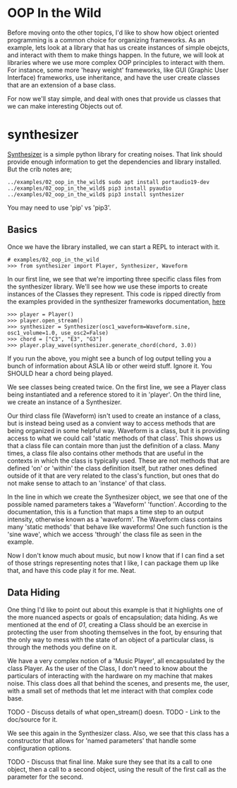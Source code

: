 # OOP In the Wild
Before moving onto the other topics, I'd like to show how object oriented programming is a common choice for organizing frameworks. As an example, lets look at a library that has us create instances of simple obejcts, and interact with them to make things happen. In the future, we will look at libraries where we use more complex OOP principles to interact with them. For instance, some more 'heavy weight' frameworks, like GUI (Graphic User Interface) frameworks, use inheritance, and have the user create classes that are an extension of a base class.  

For now we'll stay simple, and deal with ones that provide us classes that we can make interesting Objects out of. 

# synthesizer
[Synthesizer](https://pypi.org/project/synthesizer/) is a simple python library for creating noises. That link should provide enough information to get the dependencies and library installed. But the crib notes are;

```shell
../examples/02_oop_in_the_wild$ sudo apt install portaudio19-dev
../examples/02_oop_in_the_wild$ pip3 install pyaudio
../examples/02_oop_in_the_wild$ pip3 install synthesizer
```
You may need to use 'pip' vs 'pip3'.

## Basics
Once we have the library installed, we can start a REPL to interact with it. 

```shell
# examples/02_oop_in_the_wild
>>> from synthesizer import Player, Synthesizer, Waveform
```

In our first line, we see that we're importing three specific class files from the synthesizer library. We'll see how we use these imports to create instances of the Classes they represent. This code is ripped directly from the examples provided in the synthesizer frameworks documentation, [here]()

```shell
>>> player = Player()
>>> player.open_stream()
>>> synthesizer = Synthesizer(osc1_waveform=Waveform.sine, osc1_volume=1.0, use_osc2=False)
>>> chord = ["C3", "E3", "G3"]
>>> player.play_wave(synthesizer.generate_chord(chord, 3.0))
```

If you run the above, you might see a bunch of log output telling you a bunch of information about ASLA lib or other weird stuff. Ignore it. You SHOULD hear a chord being played. 

We see classes being created twice. On the first line, we see a Player class being instantiated and a reference stored to it in 'player'. On the third line, we create an instance of a Synthesizer.

Our third class file (Waveform) isn't used to create an instance of a class, but is instead being used as a convient way to access methods that are being organized in some helpful way. Waveform is a class, but it is providing access to what we could call 'static methods of that class'. This shows us that a class file can contain more than just the definition of a class. Many times, a class file also contains other methods that are useful in the contexts in which the class is typically used. These are not methods that are defined 'on' or 'within' the class definition itself, but rather ones defined outside of it that are very related to the class's function, but ones that do not make sense to attach to an 'instance' of that class.

In the line in which we create the Synthesizer object, we see that one of the possible named parameters takes a 'Waveform' 'function'. According to the documentation, this is a function that maps a time step to an output intensity, otherwise known as a 'waveform'. The Waveform class contains many 'static methods' that behave like waveforms! One such function is the 'sine wave', which we access 'through' the class file as seen in the example. 

Now I don't know much about music, but now I know that if I can find a set of those strings representing notes that I like, I can package them up like that, and have this code play it for me.  Neat. 

## Data Hiding
One thing I'd like to point out about this example is that it highlights one of the more nuanced aspects or goals of encapsulation; data hiding. As we mentioned at the end of _01_, creating a Class should be an exercise in protecting the user from shooting themselves in the foot, by ensuring that the only way to mess with the state of an object of a particular class, is through the methods you define on it. 

We have a very complex notion of a 'Music Player', all encapsulated by the class Player. As the user of the Class, I don't need to know about the particulars of interacting with the hardware on my machine that makes noise. This class does all that behind the scenes, and presents me, the user, with a small set of methods that let me interact with that complex code base. 

TODO - Discuss details of what open_stream() doesn.
TODO - Link to the doc/source for it. 

We see this again in the Synthesizer class. Also, we see that this class has a constructor that allows for 'named parameters' that handle some configuration options. 

TODO - Discuss that final line. Make sure they see that its a call to one object, then a call to a second object, using the result of the first call as the parameter for the second. 
